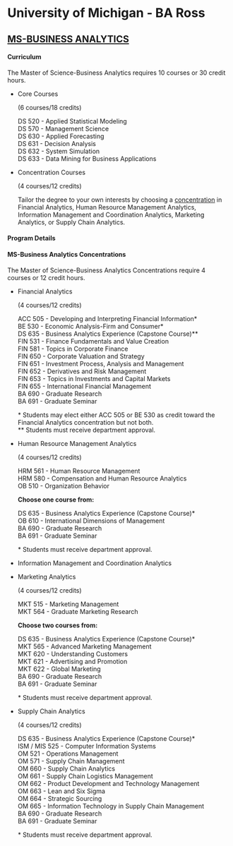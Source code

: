 # University of Michigan  - BA Ross

## [MS-BUSINESS ANALYTICS](https://umdearborn.edu/cob/graduate-programs/degree-programs/ms-business-analytics)

#### Curriculum

The Master of Science-Business Analytics requires 10 courses or 30 credit hours.

* Core Courses

  \(6 courses/18 credits\)

  DS 520 - Applied Statistical Modeling  
  DS 570 - Management Science  
  DS 630 - Applied Forecasting  
  DS 631 - Decision Analysis  
  DS 632 - System Simulation  
  DS 633 - Data Mining for Business Applications

* Concentration Courses

  \(4 courses/12 credits\)

  Tailor the degree to your own interests by choosing a [concentration](https://umdearborn.edu/cob/graduate-programs/degree-programs/ms-business-analytics/ms-business-analytics-concentrations) in Financial Analytics, Human Resource Management Analytics, Information Management and Coordination Analytics, Marketing Analytics, or Supply Chain Analytics.

#### Program Details



#### MS-Business Analytics Concentrations

The Master of Science-Business Analytics Concentrations require 4 courses or 12 credit hours.

* Financial Analytics

  \(4 courses/12 credits\)

  ACC 505 - Developing and Interpreting Financial Information\*  
  BE 530 - Economic Analysis-Firm and Consumer\*  
  DS 635 - Business Analytics Experience \(Capstone Course\)\*\*  
  FIN 531 - Finance Fundamentals and Value Creation  
  FIN 581 - Topics in Corporate Finance  
  FIN 650 - Corporate Valuation and Strategy  
  FIN 651 - Investment Process, Analysis and Management  
  FIN 652 - Derivatives and Risk Management  
  FIN 653 - Topics in Investments and Capital Markets  
  FIN 655 - International Financial Management  
  BA 690 - Graduate Research  
  BA 691 - Graduate Seminar

  \* Students may elect either ACC 505 or BE 530 as credit toward the Financial Analytics concentration but not both.  
  \*\* Students must receive department approval.

* Human Resource Management Analytics

  \(4 courses/12 credits\)

  HRM 561 - Human Resource Management  
  HRM 580 - Compensation and Human Resource Analytics  
  OB 510 - Organization Behavior

  **Choose one course from:**

  DS 635 - Business Analytics Experience \(Capstone Course\)\*  
  OB 610 - International Dimensions of Management  
  BA 690 - Graduate Research  
  BA 691 - Graduate Seminar

  \* Students must receive department approval.

* Information Management and Coordination Analytics
* Marketing Analytics

  \(4 courses/12 credits\)

  MKT 515 - Marketing Management  
  MKT 564 - Graduate Marketing Research

  **Choose two courses from:**

  DS 635 - Business Analytics Experience \(Capstone Course\)\*  
  MKT 565 - Advanced Marketing Management  
  MKT 620 - Understanding Customers  
  MKT 621 - Advertising and Promotion  
  MKT 622 - Global Marketing  
  BA 690 - Graduate Research  
  BA 691 - Graduate Seminar

  \* Students must receive department approval.

* Supply Chain Analytics

  \(4 courses/12 credits\)

  DS 635 - Business Analytics Experience \(Capstone Course\)\*  
  ISM / MIS 525 - Computer Information Systems  
  OM 521 - Operations Management  
  OM 571 - Supply Chain Management  
  OM 660 - Supply Chain Analytics  
  OM 661 - Supply Chain Logistics Management  
  OM 662 - Product Development and Technology Management  
  OM 663 - Lean and Six Sigma  
  OM 664 - Strategic Sourcing  
  OM 665 - Information Technology in Supply Chain Management  
  BA 690 - Graduate Research  
  BA 691 - Graduate Seminar

  \* Students must receive department approval.

